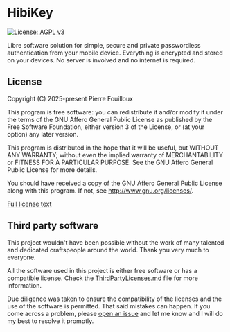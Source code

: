 # HibiKey

[![License: AGPL v3](https://img.shields.io/badge/License-AGPL_v3-blue.svg)](https://www.gnu.org/licenses/agpl-3.0)

Libre software solution for simple, secure and private passwordless authentication from your mobile device. Everything is encrypted and stored on your devices. No server is involved and no internet is required.

## License

Copyright (C) 2025-present  Pierre Fouilloux

This program is free software: you can redistribute it and/or modify
it under the terms of the GNU Affero General Public License as published by
the Free Software Foundation, either version 3 of the License, or
(at your option) any later version.

This program is distributed in the hope that it will be useful,
but WITHOUT ANY WARRANTY; without even the implied warranty of
MERCHANTABILITY or FITNESS FOR A PARTICULAR PURPOSE.  See the
GNU Affero General Public License for more details.

You should have received a copy of the GNU Affero General Public License
along with this program.  If not, see <http://www.gnu.org/licenses/>.

[Full license text](LICENSE)

## Third party software

This project wouldn't have been possible without the work of many talented and dedicated craftspeople around the world. Thank you very much to everyone.

All the software used in this project is either free software or has a compatible license. Check the [ThirdPartyLicenses.md](ThirdPartyLicenses.md) file for more information.

Due diligence was taken to ensure the compatibility of the licenses and the use of the software is permitted. That said mistakes can happen. If you come across a problem, please [open an issue](https://github.com/HibiscusCollective/hibikey/issues) and let me know and I will do my best to resolve it promptly.
